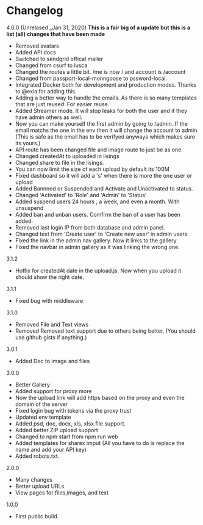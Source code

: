 # Changelog
4.0.0 (Unrelased _Jan 31, 2020)
__This is a fair big of a update but this is a list (all) changes that have been made__

<!-- * Made a lot of the code cleaner and easier to mange for developers -->
<!-- * You can now upload files via your account on the website. -->
<!-- * Changed from express-fileupload to multer  -->
<!-- * Added last password change IP and date. -->
<!-- * Added last activity date.
* Added last login date. -->
<!-- Added Tests -->
* Removed avatars
* Added API docs
* Switched to sendgrid offical mailer
* Changed from csurf to lusca
* Changed the routes a little bit.  /me is now / and account is /account
* Changed from passport-local-monngoose to pssword-local.
* Integrated Docker both for development and production modes.  Thanks to @exia for adding this.
* Adding a better way to handle the emails.  As there is so many templates that are just reused.  For easier reuse.
* Added Streamer mode.  It will stop leaks for both the user and if they have admin others as well.
* Now you can make yourself the first admin by going to /admin.  If the email matchs the one in the env then it will change the account to admin (This is safe as the email has to be verifyed anyways which makes sure its yours.)
* API route has been changed file and image route to just be as one.
* Changed createdAt to uploaded in lisings
* Changed share to file in the lisings.
* You can now limit the size of each upload by default its 100M
* Fixed dashboard so it will add a 's' when there is more the one user or upload
* Added Bannned or Suspended and Activate and Unactivated to status.
* Changed 'Activated' to 'Role' and 'Admin' to 'Status'
* Added suspend users 24 hours , a week, and even a month. With unsuspend
* Added ban and unban users. Comfirm the ban of a user has been added.
* Removed last login IP from both database and admin panel.
* Changed text from 'Create user' to 'Create new user' in admin users.
* Fixed the link in the admin nav gallery.  Now it links to the gallery
* Fixed the navbar in admin gallery as it was linking the wrong one.

3.1.2
* Hotfix for createdAt date in the upload.js. Now when  you upload it should show the right date.

3.1.1
* Fixed bug with middleware

3.1.0
* Removed File and Text views
* Removed Removed text support due to others being better. (You should use github gists if anything.)

3.0.1
* Added Dec to image and files

3.0.0
* Better Gallery
* Added support for proxy more
* Now the upload link will add https based on the proxy and even the domain of the server
* Fixed login bug with tokens via the proxy trust
* Updated env template
* Added psd, doc, docx, xls, xlsx file support.
* Added better ZIP upload support
* Changed to npm start from npm run web
* Added templates for sharex imput (All you have to do is replace the name and add your API key)
* Added robots.txt.

2.0.0
* Many changes
* Better upload URLs
* View pages for files,images, and text

1.0.0
* First public build.
